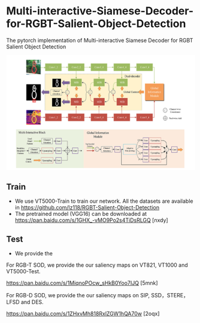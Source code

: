 # Multi-interactive-Siamese-Decoder-for-RGBT-Salient-Object-Detection

The pytorch implementation of Multi-interactive Siamese Decoder for RGBT Salient Object Detection

![framework](./fig/framework.png)

## Train

- We use VT5000-Train to train our network. All the datasets are available in https://github.com/lz118/RGBT-Salient-Object-Detection
- The pretrained  model (VGG16) can be downloaded at https://pan.baidu.com/s/1GHX_-vMO9Po2s4TiDsRLGQ [nxdy]



## Test

- We provide the 



For RGB-T SOD, we provide the our saliency maps on VT821, VT1000 and VT5000-Test. 

https://pan.baidu.com/s/1MiqnoPOcw_sHkB0Yoo7IJQ  [5mnk]



For RGB-D SOD, we provide the our saliency maps on SIP, SSD，STERE，LFSD and DES. 

https://pan.baidu.com/s/1ZHxvMh818RxlZGW1hQA70w  [2oqx]

